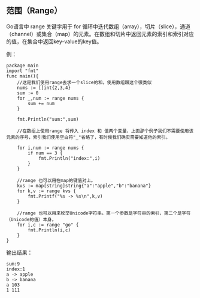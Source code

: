 ## 范围（Range） ##

Go语言中 range 关键字用于 for 循环中迭代数组（array），切片（slice），通道（channel）或集合（map）的元素。在数组和切片中返回元素的索引和索引对应的值，在集合中返回key-value的key值。

例：

    package main
	import "fmt"
	func main(){
		//这是我们使用range去求一个slice的和。使用数组跟这个很类似
		nums := []int{2,3,4}
		sum := 0
		for _,num := range nums {
			sum += num
		}

		fmt.Println("sum:",sum)
		
		//在数组上使用range 将传入 index 和 值两个变量，上面那个例子我们不需要使用该元素的序号，索引我们使用空白符"_"省略了，有时候我们确实需要知道他的索引。

		for i,num := range nums {
			if num == 3 {
				fmt.Println("index:",i)
			}
		}

		//range 也可以用在map的键值对上。
		kvs := map[string]string{"a":"apple","b":"banana"}
		for k,v := range kvs {
			fmt.Printf("%s -> %s\n",k,v)
		}

		//range 也可以用来枚举Unicode字符串。第一个参数是字符串的索引，第二个是字符（Unicode的值）本身。
		for i,c := range "go" {
			fmt.Println(i,c)
		}
	}

输出结果：
	
    sum:9
	index:1
	a -> apple
	b -> banana
	a 103
	1 111